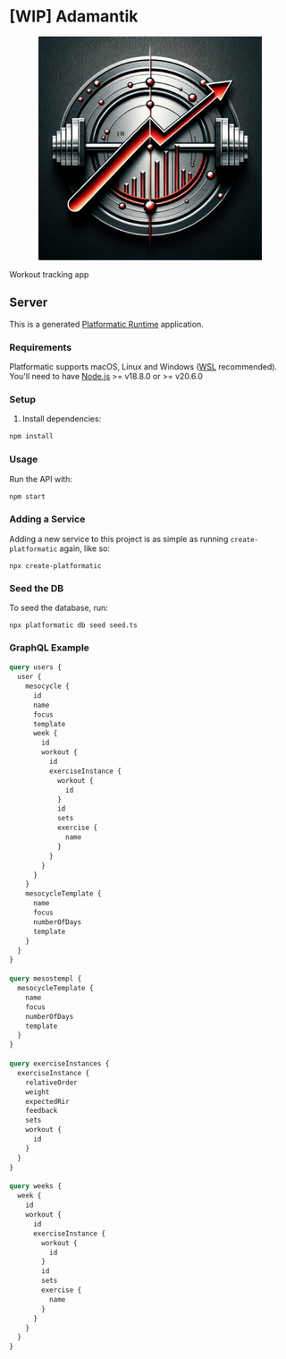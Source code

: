 # [WIP] Adamantik

<p align="center">
  <img src='assets/logo.png' width='400'>
</p>

Workout tracking app

## Server

This is a generated [Platformatic Runtime](https://docs.platformatic.dev/docs/reference/runtime/introduction) application.

### Requirements

Platformatic supports macOS, Linux and Windows ([WSL](https://docs.microsoft.com/windows/wsl/) recommended).
You'll need to have [Node.js](https://nodejs.org/) >= v18.8.0 or >= v20.6.0

### Setup

1. Install dependencies:

```bash
npm install
```

### Usage

Run the API with:

```bash
npm start
```

### Adding a Service

Adding a new service to this project is as simple as running `create-platformatic` again, like so:

```
npx create-platformatic
```

### Seed the DB

To seed the database, run:

```
npx platformatic db seed seed.ts
```

### GraphQL Example

```graphql
query users {
  user {
    mesocycle {
      id
      name
      focus
      template
      week {
        id
        workout {
          id
          exerciseInstance {
            workout {
              id
            }
            id
            sets
            exercise {
              name
            }
          }
        }
      }
    }
    mesocycleTemplate {
      name
      focus
      numberOfDays
      template
    }
  }
}

query mesostempl {
  mesocycleTemplate {
    name
    focus
    numberOfDays
    template
  }
}

query exerciseInstances {
  exerciseInstance {
    relativeOrder
    weight
    expectedRir
    feedback
    sets
    workout {
      id
    }
  }
}

query weeks {
  week {
    id
    workout {
      id
      exerciseInstance {
        workout {
          id
        }
        id
        sets
        exercise {
          name
        }
      }
    }
  }
}
```

